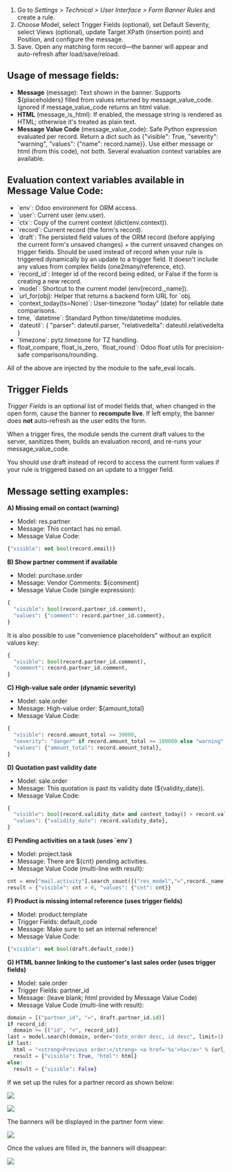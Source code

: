 1.  Go to *Settings \> Technical \> User Interface \> Form Banner Rules*
    and create a rule.
2.  Choose Model, select Trigger Fields (optional), set Default
    Severity, select Views (optional), update Target XPath (insertion
    point) and Position, and configure the message.
3.  Save. Open any matching form record—the banner will appear and
    auto-refresh after load/save/reload.

## Usage of message fields:

- **Message** (message): Text shown in the banner. Supports
  \${placeholders} filled from values returned by message_value_code.
  Ignored if message_value_code returns an html value.
- **HTML** (message_is_html): If enabled, the message string is rendered
  as HTML; otherwise it's treated as plain text.
- **Message Value Code** (message_value_code): Safe Python expression
  evaluated per record. Return a dict such as {"visible": True,
  "severity": "warning", "values": {"name": record.name}}. Use either
  message or html (from this code), not both. Several evaluation context
  variables are available.

## Evaluation context variables available in Message Value Code:

- \`env\`: Odoo environment for ORM access.
- \`user\`: Current user (env.user).
- \`ctx\`: Copy of the current context (dict(env.context)).
- \`record\`: Current record (the form's record).
- \`draft\`: The persisted field values of the ORM record (before
  applying the current form's unsaved changes) + the current unsaved
  changes on trigger fields. Should be used instead of record when your
  rule is triggered dynamically by an update to a trigger field. It
  doesn't include any values from complex fields (one2many/reference,
  etc).
- \`record_id\`: Integer id of the record being edited, or False if the
  form is creating a new record.
- \`model\`: Shortcut to the current model (env\[record.\_name\]).
- \`url_for(obj): Helper that returns a backend form URL for \`obj.
- \`context_today(ts=None)\`: User-timezone “today” (date) for reliable
  date comparisons.
- time, \`datetime\`: Standard Python time/datetime modules.
- \`dateutil\`: { "parser": dateutil.parser, "relativedelta":
  dateutil.relativedelta }
- \`timezone\`: pytz.timezone for TZ handling.
- float_compare, float_is_zero, \`float_round\`: Odoo float utils for
  precision-safe comparisons/rounding.

All of the above are injected by the module to the safe_eval locals.

## Trigger Fields

*Trigger Fields* is an optional list of model fields that, when changed
in the open form, cause the banner to **recompute live**. If left empty,
the banner does **not** auto-refresh as the user edits the form.

When a trigger fires, the module sends the current draft values to the
server, sanitizes them, builds an evaluation record, and re-runs your
message_value_code.

You should use draft instead of record to access the current form values
if your rule is triggered based on an update to a trigger field.

## Message setting examples:

**A) Missing email on contact (warning)**

- Model: res.partner
- Message: This contact has no email.
- Message Value Code:

``` python
{"visible": not bool(record.email)}
```

**B) Show partner comment if available**

- Model: purchase.order
- Message: Vendor Comments: \${comment}
- Message Value Code (single expression):

``` python
{
  "visible": bool(record.partner_id.comment),
  "values": {"comment": record.partner_id.comment},
}
```

It is also possible to use "convenience placeholders" without an
explicit values key:

``` python
{
  "visible": bool(record.partner_id.comment),
  "comment": record.partner_id.comment,
}
```

**C) High-value sale order (dynamic severity)**

- Model: sale.order
- Message: High-value order: \${amount_total}
- Message Value Code:

``` python
{
  "visible": record.amount_total >= 30000,
  "severity": "danger" if record.amount_total >= 100000 else "warning",
  "values": {"amount_total": record.amount_total},
}
```

**D) Quotation past validity date**

- Model: sale.order
- Message: This quotation is past its validity date (\${validity_date}).
- Message Value Code:

``` python
{
  "visible": bool(record.validity_date and context_today() > record.validity_date and record.state in ["draft", "sent"]),
  "values": {"validity_date": record.validity_date},
}
```

**E) Pending activities on a task (uses \`env\`)**

- Model: project.task
- Message: There are \${cnt} pending activities.
- Message Value Code (multi-line with result):

``` python
cnt = env["mail.activity"].search_count([("res_model","=",record._name),("res_id","=",record.id)])
result = {"visible": cnt > 0, "values": {"cnt": cnt}}
```

**F) Product is missing internal reference (uses trigger fields)**

- Model: product.template
- Trigger Fields: default_code
- Message: Make sure to set an internal reference!
- Message Value Code:

``` python
{"visible": not bool(draft.default_code)}
```

**G) HTML banner linking to the customer's last sales order (uses
trigger fields)**

- Model: sale.order
- Trigger Fields: partner_id
- Message: (leave blank; html provided by Message Value Code)
- Message Value Code (multi-line with result):

``` python
domain = [("partner_id", "=", draft.partner_id.id)]
if record_id:
  domain += [("id", "<", record_id)]
last = model.search(domain, order="date_order desc, id desc", limit=1)
if last:
  html = "<strong>Previous order:</strong> <a href='%s'>%s</a>" % (url_for(last), last.name)
  result = {"visible": True, "html": html}
else:
  result = {"visible": False}
```

If we set up the rules for a partner record as shown below:

![](../static/description/partner_email_rule.png)

![](../static/description/partner_tag_rule.png)

The banners will be displayed in the partner form view:

![](../static/description/partner_layout_banner.png)

Once the values are filled in, the banners will disappear:

![](../static/description/partner_layout_no_banner.png)
